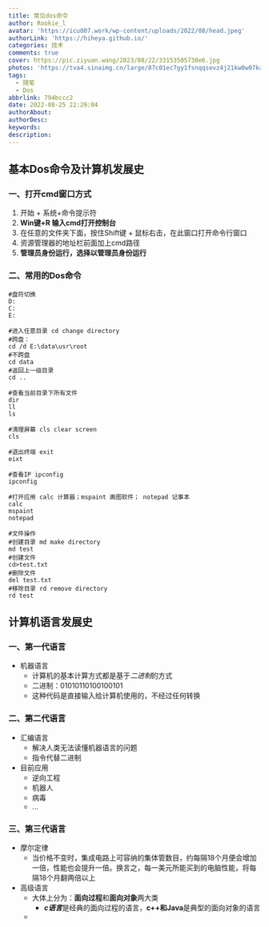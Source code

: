 ```yaml
---
title: 常见dos命令
author: Rookie_l
avatar: 'https://icu007.work/wp-content/uploads/2022/08/head.jpeg'
authorLink: 'https://hiheya.github.io/'
categories: 技术
comments: true
cover: https://pic.ziyuan.wang/2023/08/22/33153505730e6.jpg
photos: 'https://tva4.sinaimg.cn/large/87c01ec7gy1fsnqqsevz4j21kw0w07ka.jpg'
tags:
  - 随笔
  - Dos
abbrlink: 794bccc2
date: 2022-08-25 22:29:04
authorAbout:
authorDesc:
keywords:
description:
---
```


## 基本Dos命令及计算机发展史

### 一、打开cmd窗口方式

1. 开始 + 系统+命令提示符
2. **Win键+R 输入cmd打开控制台**
3. 在任意的文件夹下面，按住Shift键 + 鼠标右击，在此窗口打开命令行窗口
4. 资源管理器的地址栏前面加上cmd路径
5. **管理员身份运行，选择以管理员身份运行**

### 二、常用的Dos命令

```shell
#盘符切换
D:
C:
E:

#进入任意目录 cd change directory
#跨盘：
cd /d E:\data\usr\root
#不跨盘
cd data
#返回上一级目录
cd ..

#查看当前目录下所有文件
dir 
ll
ls

#清理屏幕 cls clear screen
cls

#退出终端 exit
eixt

#查看IP ipconfig
ipconfig

#打开应用 calc 计算器；mspaint 画图软件； notepad 记事本
calc 
mspaint
notepad

#文件操作
#创建目录 md make directory
md test
#创建文件
cd>test.txt
#删除文件
del test.txt
#移除目录 rd remove directory
rd test

```

## 计算机语言发展史

### 一、第一代语言

- 机器语言
  - 计算机的基本计算方式都是基于*二进制*的方式
  - 二进制：01010110100100101
  - 这种代码是直接输入给计算机使用的，不经过任何转换

### 二、第二代语言

- 汇编语言
  - 解决人类无法读懂机器语言的问题
  - 指令代替二进制
- 目前应用
  - 逆向工程
  - 机器人
  - 病毒
  - ...

### 三、第三代语言

- 摩尔定律
  - 当价格不变时，集成电路上可容纳的集体管数目，约每隔18个月便会增加一倍，性能也会提升一倍。换言之，每一美元所能买到的电脑性能，将每隔18个月翻两倍以上
- 高级语言
  - 大体上分为：**面向过程**和**面向对象**两大类
    - ***c语言***是经典的面向过程的语言，**c++和Java**是典型的面向对象的语言
  - 
